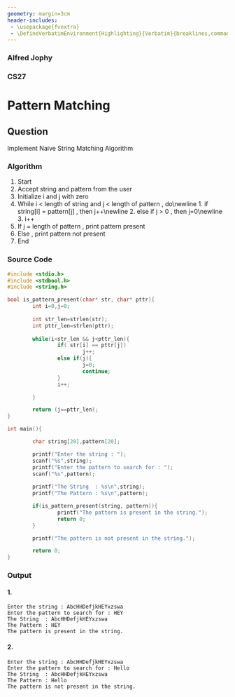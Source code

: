 ```yaml
---
geometry: margin=3cm
header-includes:
 - \usepackage{fvextra}
 - \DefineVerbatimEnvironment{Highlighting}{Verbatim}{breaklines,commandchars=\\\{\}}
---
```

### Alfred Jophy
### CS27

# Pattern Matching


##  Question
Implement Naive String Matching Algorithm

### Algorithm
1. Start
2. Accept string and pattern from the user
3. Initialize i and j with zero
4. While i < length of string and j < length of pattern , do\newline
        1. if string[i] = pattern[j] , then j++\newline
        2. else if j > 0 , then j=0\newline 
        3. i++
5. If j = length of pattern , print pattern present
6. Else , print pattern not present
7. End

### Source Code
```c
#include <stdio.h>
#include <stdbool.h>
#include <string.h>

bool is_pattern_present(char* str, char* pttr){
        int i=0,j=0;
        
        int str_len=strlen(str);
        int pttr_len=strlen(pttr);
        
        while(i<str_len && j<pttr_len){
                if( str[i] == pttr[j])
                        j++;
                else if(j){
                        j=0;
                        continue;
                }
                i++;

        }

        return (j==pttr_len);
}

int main(){

        char string[20],pattern[20];

        printf("Enter the string : ");
        scanf("%s",string);
        printf("Enter the pattern to search for : ");
        scanf("%s",pattern);
        
        printf("The String  : %s\n",string);
        printf("The Pattern : %s\n",pattern);

        if(is_pattern_present(string, pattern)){
                printf("The pattern is present in the string.");
                return 0;
        }

        printf("The pattern is not present in the string.");

        return 0;
}
```

### Output
#### 1. 
```
Enter the string : AbcHHDefjkHEYxzswa
Enter the pattern to search for : HEY
The String  : AbcHHDefjkHEYxzswa
The Pattern : HEY
The pattern is present in the string.

```

#### 2.
```
Enter the string : AbcHHDefjkHEYxzswa
Enter the pattern to search for : Hello
The String  : AbcHHDefjkHEYxzswa
The Pattern : Hello
The pattern is not present in the string.

```
